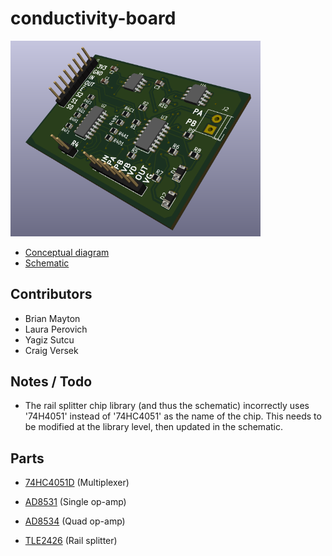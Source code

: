 # conductivity-board

<img width=400 src="conductdraft3db.png">

- [Conceptual diagram](ref_docs/conductivityCircuit.pdf)
- [Schematic](conductive.pdf)

## Contributors 

- Brian Mayton
- Laura Perovich
- Yagiz Sutcu
- Craig Versek

## Notes / Todo

- The rail splitter chip library (and thus the schematic)  incorrectly uses '74H4051' instead of '74HC4051' as the name of the chip.  This needs to be modified at the library level, then updated in the schematic.

## Parts

- [74HC4051D](https://www.digikey.com/product-detail/en/935298447118/1727-1032-1-ND/3749039?curr=usd&WT.z_cid=ref_octopart_dkc_buynow&site=us) (Multiplexer)

- [AD8531](https://www.digikey.com/product-detail/en/AD8531ARZ-REEL/AD8531ARZ-REELCT-ND/3647792?curr=usd&WT.z_cid=ref_octopart_dkc_buynow&site=us) (Single op-amp)

- [AD8534](https://www.digikey.com/product-detail/en/AD8534ARZ/AD8534ARZ-ND/621279?curr=usd&WT.z_cid=ref_octopart_dkc_buynow&site=us) (Quad op-amp)

- [TLE2426](http://www.mouser.com/ProductDetail/Texas-Instruments/TLE2426IDR/?qs=sGAEpiMZZMuBck1X%252b7j9fO4UAZmXrrVcv6AkpUgzMyc%3d) (Rail splitter)

